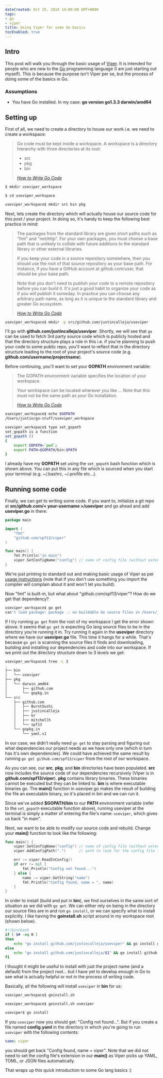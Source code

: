 ```yaml
---
dateCreated: Oct 25, 2014 14:00:00 GMT+0000
tags:
- go
- viper
title: Using Viper for some Go basics
tocEnabled: true
---
```


## Intro

This post will walk you through the basic usage of [Viper](https://github.com/spf13/viper 'Viper'). It is intended for people who are new to the [Go](https://golang.org/ 'Go programming language') programming language (I am just starting out myself). This is because the purpose isn't Viper per se, but the process of doing some of the basics in Go.

### Assumptions

- You have Go installed. In my case: **go version go1.3.3 darwin/amd64**

## Setting up

First of all, we need to create a directory to house our work i.e. we need to create a workspace:

<blockquote>
  <p>
    Go code must be kept inside a workspace. A workspace is a directory
    hierarchy with three directories at its root:
  </p>
  <ul>
    <li>src</li>
    <li>pkg</li>
    <li>bin</li>
  </ul>
  <footer>
    <cite>
      <a href="https://golang.org/doc/code.html">How to Write Go Code</a>
    </cite>
  </footer>
</blockquote>

```bash
$ mkdir useviper_workspace

$ cd useviper_workspace

useviper_workspace$ mkdir src bin pkg
```

Next, lets create the directory which will actually house our source code for this post / your project. In doing so, it's handy to keep the following best practice in mind:

<blockquote>
  <p>
    The packages from the standard library are given short paths such as "fmt"
    and "net/http". For your own packages, you must choose a base path that is
    unlikely to collide with future additions to the standard library or other
    external libraries.
  </p>
  <p>
    If you keep your code in a source repository somewhere, then you should use
    the root of that source repository as your base path. For instance, if you
    have a GitHub account at github.com/user, that should be your base path.
  </p>
  <p>
    Note that you don't need to publish your code to a remote repository before
    you can build it. It's just a good habit to organize your code as if you
    will publish it someday. In practice you can choose any arbitrary path name,
    as long as it is unique to the standard library and greater Go ecosystem.
  </p>
  <footer>
    <cite>
      <a href="https://golang.org/doc/code.html">How to Write Go Code</a>
    </cite>
  </footer>
</blockquote>

```bash
useviper_workspace$ mkdir -p src/github.com/justincalleja/useviper
```

I'll go with **github.com/justincalleja/useviper**. Shortly, we will see that `go` can be used to fetch 3rd party source code which is publicly hosted and that the directory structure plays a role in this i.e. if you're planning to push your code to some public repo, you'll want to reflect that in the directory structure leading to the root of your project's source code (e.g. **github.com/username/projectname**).

Before continuing, you'll want to set your **GOPATH** environment variable:

<blockquote>
  <p>
    The GOPATH environment variable specifies the location of your workspace.
  </p>
  <p>
    Your workspace can be located wherever you like &hellip; Note that this must
    not be the same path as your Go installation.
  </p>
  <footer>
    <cite>
      <a href="https://golang.org/doc/code.html">How to Write Go Code</a>
    </cite>
  </footer>
</blockquote>

```bash
useviper_workspace$ echo $GOPATH
/Users/justin/go-stuff/useviper_workspace

useviper_workspace$ type set_gopath
set_gopath is a function
set_gopath ()
{
    export GOPATH=`pwd`;
    export PATH=$GOPATH/bin:$PATH
}
```

I already have my **GOPATH** set using the `set_gopath` bash function which is shown above. You can put this in any file which is sourced when you start your terminal (e.g. ~/.bashrc, ~/.profile etc&hellip;).

## Running some code

Finally, we can get to writing some code. If you want to, initialize a git repo at **src/github.com/< your-username >/useviper** and go ahead and add **useviper.go** in there:

```go
package main

import (
	"fmt"
	"github.com/spf13/viper"
)

func main() {
	fmt.Println("in main")
	viper.SetConfigName("config") // name of config file (without extension)
}
```

We're just printing to standard out and making basic usage of Viper as per [usage instructions](https://github.com/spf13/viper) (note that if you don't use something you import the compiler will complain about it and won't let you build).

Now "fmt" is built-in, but what about "github.com/spf13/viper"? How do we get that dependency?

```bash
useviper_workspace$ go get
can't load package: package .: no buildable Go source files in /Users/justin/go-stuff/useviper_workspace
```

If I try running `go get` from the root of my workspace I get the error shown above. It seems that `go get` is expecting Go lang source files to be in the directory you're running it in. Try running it again in the **useviper** directory where we have our **useviper.go** file. This time it hangs for a while. That's because `go get` is scanning the source files it finds and downloading, building and installing our dependencies and code into our workspace. If we print out the directory structure down to 3 levels we get:

```bash
useviper_workspace$ tree -L 3
.
├── bin
│   └── useviper
├── pkg
│   └── darwin_amd64
│       ├── github.com
│       └── gopkg.in
└── src
    ├── github.com
    │   ├── BurntSushi
    │   ├── justincalleja
    │   ├── kr
    │   ├── mitchellh
    │   └── spf13
    └── gopkg.in
        └── yaml.v1
```

In our case, we didn't really need `go get` to stay parsing and figuring out what dependencies our project needs as we have only one (which in turn has it's own dependencies). We could have achieved the same result by running `go get github.com/spf13/viper` from the root of our workspace.

As you can see, our **src**, **pkg**, and **bin** directories have been populated. **src** now includes the source code of our dependencies recursively (Viper is in **github.com/spf13/viper**). **pkg** contains library binaries. These binaries cannot be executed but they can be linked to. **bin** is where executable binaries go. The **main()** function in useviper.go makes the result of building the file an executable binary, so it's placed in bin and we can run it.

Since we've added **\$GOPATH/bin** to our **PATH** environment variable (refer to the `set_gopath` executable function above), running useviper at the terminal is simply a matter of entering the file's name: `useviper`, which gives us back "in main".

Next, we want to be able to modify our source code and rebuild. Change your **main()** function to look like the following:

```go
func main() {
	viper.SetConfigName("config") // name of config file (without extension)
	viper.AddConfigPath(".")      // path to look for the config file in

	err := viper.ReadInConfig()
	if err != nil {
		fmt.Println("Config not found...")
	} else {
		name := viper.GetString("name")
		fmt.Println("Config found, name = ", name)
	}
}
```

In order to install (build and put in **bin**), we find ourselves in the same sort of situation as we did with `go get`. We can either rely on being in the directory our source files are in and run `go install`, or we can specify what to install explicitly. I like having the **goinstall.sh** script around in my workspace root (shown below).

```bash
#!/bin/bash
if [ $# -eq 0 ]
then
    echo "go install github.com/justincalleja/useviper" && go install github.com/justincalleja/useviper
else
    echo "go install github.com/justincalleja/$1" && go install github.com/justincalleja/$1
fi
```

I thought it might be useful to install with just the project name (and a default) from the project root&hellip; but I have yet to develop enough in Go to see what is actually helpful or not in the process of writing code.

Basically, all the following will install `useviper` in **bin** for us:

```bash
useviper_workspace$ goinstall.sh

useviper_workspace$ goinstall.sh useviper

useviper$ go install
```

If you `useviper` now you should get: "Config not found...". But if you create a file named **config.yaml** in the directory in which you're going to run `useviper` with the following contents:

```yaml
name: viper
```

you should get back "Config found, name = viper". Note that we did not need to set the config file's extension in our **main()** as Viper picks up YAML, TOML, or JSON files automatically.

That wraps up this quick introduction to some Go lang basics :)

